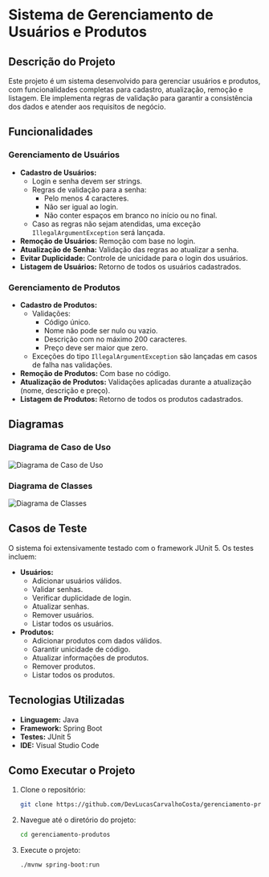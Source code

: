 # Sistema de Gerenciamento de Usuários e Produtos

## Descrição do Projeto
Este projeto é um sistema desenvolvido para gerenciar usuários e produtos, com funcionalidades completas para cadastro, atualização, remoção e listagem. Ele implementa regras de validação para garantir a consistência dos dados e atender aos requisitos de negócio.

## Funcionalidades

### Gerenciamento de Usuários
- **Cadastro de Usuários:** 
  - Login e senha devem ser strings.
  - Regras de validação para a senha:
    - Pelo menos 4 caracteres.
    - Não ser igual ao login.
    - Não conter espaços em branco no início ou no final.
  - Caso as regras não sejam atendidas, uma exceção `IllegalArgumentException` será lançada.
- **Remoção de Usuários:** Remoção com base no login.
- **Atualização de Senha:** Validação das regras ao atualizar a senha.
- **Evitar Duplicidade:** Controle de unicidade para o login dos usuários.
- **Listagem de Usuários:** Retorno de todos os usuários cadastrados.

### Gerenciamento de Produtos
- **Cadastro de Produtos:** 
  - Validações:
    - Código único.
    - Nome não pode ser nulo ou vazio.
    - Descrição com no máximo 200 caracteres.
    - Preço deve ser maior que zero.
  - Exceções do tipo `IllegalArgumentException` são lançadas em casos de falha nas validações.
- **Remoção de Produtos:** Com base no código.
- **Atualização de Produtos:** Validações aplicadas durante a atualização (nome, descrição e preço).
- **Listagem de Produtos:** Retorno de todos os produtos cadastrados.

## Diagramas

### Diagrama de Caso de Uso
![Diagrama de Caso de Uso](./Diagramas/diagrama_casos_de_uso.png)

### Diagrama de Classes
![Diagrama de Classes](./Diagramas/Diagrama_de_Classes.png)

## Casos de Teste
O sistema foi extensivamente testado com o framework JUnit 5. Os testes incluem:
- **Usuários:**
  - Adicionar usuários válidos.
  - Validar senhas.
  - Verificar duplicidade de login.
  - Atualizar senhas.
  - Remover usuários.
  - Listar todos os usuários.
- **Produtos:**
  - Adicionar produtos com dados válidos.
  - Garantir unicidade de código.
  - Atualizar informações de produtos.
  - Remover produtos.
  - Listar todos os produtos.

## Tecnologias Utilizadas
- **Linguagem:** Java
- **Framework:** Spring Boot
- **Testes:** JUnit 5
- **IDE:** Visual Studio Code

## Como Executar o Projeto
1. Clone o repositório:
   ```bash
   git clone https://github.com/DevLucasCarvalhoCosta/gerenciamento-produtos.git
   ```
2. Navegue até o diretório do projeto:
   ```bash
   cd gerenciamento-produtos
   ```
3. Execute o projeto:
   ```bash
   ./mvnw spring-boot:run
   ```
